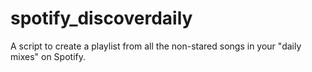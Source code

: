 # spotify_discoverdaily
A script to create a playlist from all the non-stared songs in your "daily mixes" on Spotify. 
